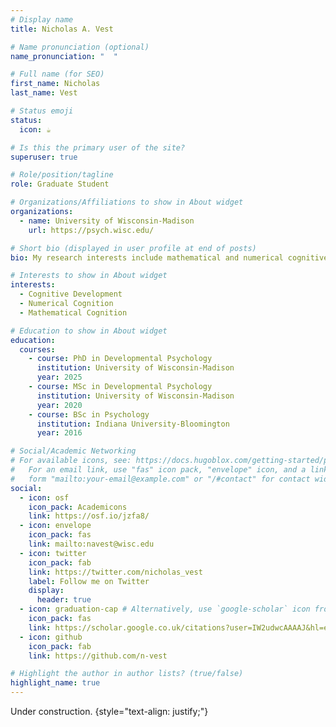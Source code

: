 ```yaml
---
# Display name
title: Nicholas A. Vest

# Name pronunciation (optional)
name_pronunciation: "  "

# Full name (for SEO)
first_name: Nicholas
last_name: Vest

# Status emoji
status:
  icon: ☕️

# Is this the primary user of the site?
superuser: true

# Role/position/tagline
role: Graduate Student

# Organizations/Affiliations to show in About widget
organizations:
  - name: University of Wisconsin-Madison
    url: https://psych.wisc.edu/

# Short bio (displayed in user profile at end of posts)
bio: My research interests include mathematical and numerical cognitive development.

# Interests to show in About widget
interests:
  - Cognitive Development
  - Numerical Cognition
  - Mathematical Cognition

# Education to show in About widget
education:
  courses:
    - course: PhD in Developmental Psychology
      institution: University of Wisconsin-Madison
      year: 2025
    - course: MSc in Developmental Psychology
      institution: University of Wisconsin-Madison
      year: 2020
    - course: BSc in Psychology
      institution: Indiana University-Bloomington
      year: 2016

# Social/Academic Networking
# For available icons, see: https://docs.hugoblox.com/getting-started/page-builder/#icons
#   For an email link, use "fas" icon pack, "envelope" icon, and a link in the
#   form "mailto:your-email@example.com" or "/#contact" for contact widget.
social:
  - icon: osf
    icon_pack: Academicons
    link: https://osf.io/jzfa8/
  - icon: envelope
    icon_pack: fas
    link: mailto:navest@wisc.edu
  - icon: twitter
    icon_pack: fab
    link: https://twitter.com/nicholas_vest
    label: Follow me on Twitter
    display:
      header: true
  - icon: graduation-cap # Alternatively, use `google-scholar` icon from `ai` icon pack
    icon_pack: fas
    link: https://scholar.google.co.uk/citations?user=IW2udwcAAAAJ&hl=en
  - icon: github
    icon_pack: fab
    link: https://github.com/n-vest

# Highlight the author in author lists? (true/false)
highlight_name: true
---
```


Under construction.
{style="text-align: justify;"}
